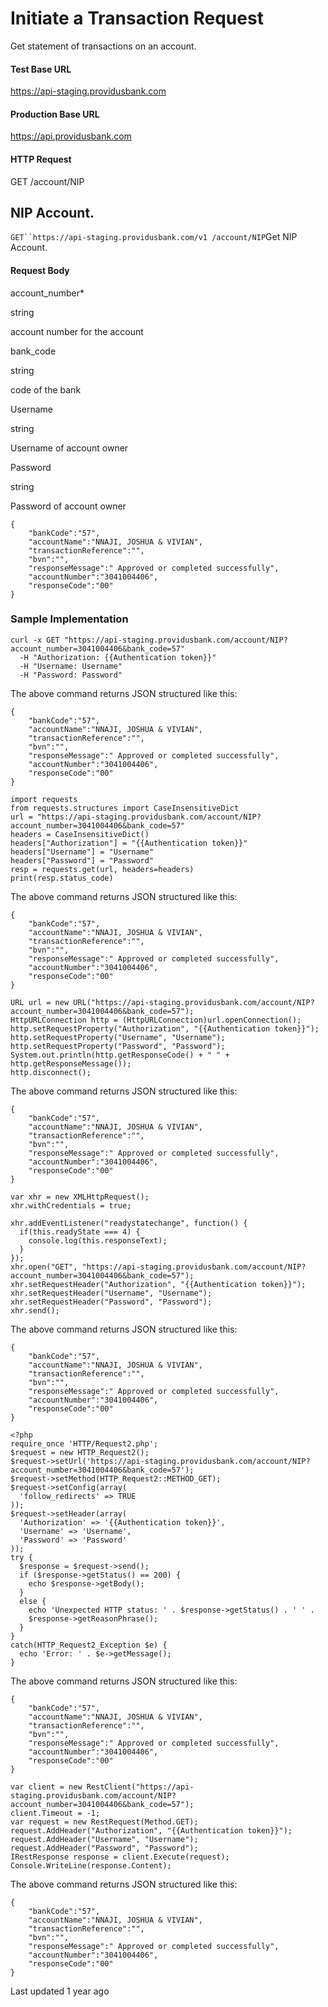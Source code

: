 # Initiate a Transaction Request

Get statement of transactions on an account.

#### Test Base URL

https://api-staging.providusbank.com

#### Production Base URL

https://api.providusbank.com

#### HTTP Request

GET /account/NIP

## NIP Account.

`GET``https://api-staging.providusbank.com/v1 /account/NIP`Get NIP Account.

#### Request Body

account_number*

string

account number for the account

bank_code

string

code of the bank

Username

string

Username of account owner

Password

string

Password of account owner

```
{
    "bankCode":"57",
    "accountName":"NNAJI, JOSHUA & VIVIAN",
    "transactionReference":"",
    "bvn":"",
    "responseMessage":" Approved or completed successfully",
    "accountNumber":"3041004406",
    "responseCode":"00"
}
```

### Sample Implementation

```
curl -x GET "https://api-staging.providusbank.com/account/NIP?account_number=3041004406&bank_code=57"
  -H "Authorization: {{Authentication token}}"
  -H "Username: Username"
  -H "Password: Password"
```

The above command returns JSON structured like this:

```
{
    "bankCode":"57",
    "accountName":"NNAJI, JOSHUA & VIVIAN",
    "transactionReference":"",
    "bvn":"",
    "responseMessage":" Approved or completed successfully",
    "accountNumber":"3041004406",
    "responseCode":"00"
}
```

```
import requests
from requests.structures import CaseInsensitiveDict
url = "https://api-staging.providusbank.com/account/NIP?account_number=3041004406&bank_code=57"
headers = CaseInsensitiveDict()
headers["Authorization"] = "{{Authentication token}}"
headers["Username"] = "Username"
headers["Password"] = "Password"
resp = requests.get(url, headers=headers)
print(resp.status_code)
```

The above command returns JSON structured like this:

```
{
    "bankCode":"57",
    "accountName":"NNAJI, JOSHUA & VIVIAN",
    "transactionReference":"",
    "bvn":"",
    "responseMessage":" Approved or completed successfully",
    "accountNumber":"3041004406",
    "responseCode":"00"
}
```

```
URL url = new URL("https://api-staging.providusbank.com/account/NIP?account_number=3041004406&bank_code=57");
HttpURLConnection http = (HttpURLConnection)url.openConnection();
http.setRequestProperty("Authorization", "{{Authentication token}}");
http.setRequestProperty("Username", "Username");
http.setRequestProperty("Password", "Password");
System.out.println(http.getResponseCode() + " " + http.getResponseMessage());
http.disconnect();
```

The above command returns JSON structured like this:

```
{
    "bankCode":"57",
    "accountName":"NNAJI, JOSHUA & VIVIAN",
    "transactionReference":"",
    "bvn":"",
    "responseMessage":" Approved or completed successfully",
    "accountNumber":"3041004406",
    "responseCode":"00"
}
```

```
var xhr = new XMLHttpRequest();
xhr.withCredentials = true;

xhr.addEventListener("readystatechange", function() {
  if(this.readyState === 4) {
    console.log(this.responseText);
  }
});
xhr.open("GET", "https://api-staging.providusbank.com/account/NIP?account_number=3041004406&bank_code=57");
xhr.setRequestHeader("Authorization", "{{Authentication token}}");
xhr.setRequestHeader("Username", "Username");
xhr.setRequestHeader("Password", "Password");
xhr.send();
```

The above command returns JSON structured like this:

```
{
    "bankCode":"57",
    "accountName":"NNAJI, JOSHUA & VIVIAN",
    "transactionReference":"",
    "bvn":"",
    "responseMessage":" Approved or completed successfully",
    "accountNumber":"3041004406",
    "responseCode":"00"
}
```

```
<?php
require_once 'HTTP/Request2.php';
$request = new HTTP_Request2();
$request->setUrl('https://api-staging.providusbank.com/account/NIP?account_number=3041004406&bank_code=57');
$request->setMethod(HTTP_Request2::METHOD_GET);
$request->setConfig(array(
  'follow_redirects' => TRUE
));
$request->setHeader(array(
  'Authorization' => '{{Authentication token}}',
  'Username' => 'Username',
  'Password' => 'Password'
));
try {
  $response = $request->send();
  if ($response->getStatus() == 200) {
    echo $response->getBody();
  }
  else {
    echo 'Unexpected HTTP status: ' . $response->getStatus() . ' ' .
    $response->getReasonPhrase();
  }
}
catch(HTTP_Request2_Exception $e) {
  echo 'Error: ' . $e->getMessage();
}
```

The above command returns JSON structured like this:

```
{
    "bankCode":"57",
    "accountName":"NNAJI, JOSHUA & VIVIAN",
    "transactionReference":"",
    "bvn":"",
    "responseMessage":" Approved or completed successfully",
    "accountNumber":"3041004406",
    "responseCode":"00"
}
```

```
var client = new RestClient("https://api-staging.providusbank.com/account/NIP?account_number=3041004406&bank_code=57");
client.Timeout = -1;
var request = new RestRequest(Method.GET);
request.AddHeader("Authorization", "{{Authentication token}}");
request.AddHeader("Username", "Username");
request.AddHeader("Password", "Password");
IRestResponse response = client.Execute(request);
Console.WriteLine(response.Content);
```

The above command returns JSON structured like this:

```
{
    "bankCode":"57",
    "accountName":"NNAJI, JOSHUA & VIVIAN",
    "transactionReference":"",
    "bvn":"",
    "responseMessage":" Approved or completed successfully",
    "accountNumber":"3041004406",
    "responseCode":"00"
}
```

Last updated 1 year ago